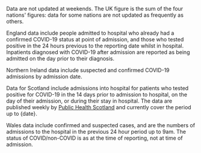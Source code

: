 Data are not updated at weekends.  The UK figure is the sum of the four nations' figures: data for some nations are not updated as frequently as others.

England data include people admitted to hospital who already had a confirmed COVID-19 status at point of admission, and those who tested positive in the 24 hours previous to the reporting date whilst in hospital. Inpatients diagnosed with COVID-19 after admission are reported as being admitted on the day prior to their diagnosis.

Northern Ireland data include suspected and confirmed COVID-19 admissions by admission date.

Data for Scotland include admissions into hospital for patients who tested positive for COVID-19 in the 14 days prior to admission to hospital, on the day of their admission, or during their stay in hospital. The data are published weekly by [Public Health Scotland](
https://beta.isdscotland.org/find-publications-and-data/population-health/covid-19/covid-19-statistical-report/) and currently cover the period up to {date}.

Wales data include confirmed and suspected cases, and are the numbers of admissions to the hospital in the previous 24 hour period up to 9am. The status of COVID/non-COVID is as at the time of reporting, not at time of admission.